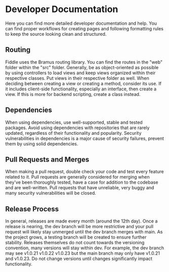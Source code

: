# Developer Documentation

Here you can find more detailed developer documentation and help. You can find proper workflows for creating pages and following formatting rules to keep the source looking clean and structured.

## Routing

Fiddle uses the Bramus routing library. You can find the routes in the "web" folder within the "src" folder. Generally, be as object-oriented as possible by using controllers to load views and keep views organized within their respective classes. Put views in their respective folder as well.
When deciding between creating a view or creating a method, consider its use. If it includes client-side functionality, especially an interface, then create a view. If this is more for backend scripting, create a class instead.

## Dependencies

When using dependencies, use well-supported, stable and tested packages. Avoid using dependencies with repositories that are rarely updated, regardless of their functionality and popularity. Security vulnerabilities in dependencies is a major cause of security failures, prevent them by using solid dependencies.

## Pull Requests and Merges

When making a pull request, double check your code and test every feature related to it. Pull requests are generally considered for merging when they've been thoroughly tested, have a case for addition to the codebase and are well-written. Pull requests that have unreliable, very buggy and many security vulnerabilities will be closed.

## Release Process

In general, releases are made every month (around the 12th day). Once a release is nearing, the dev branch will be more restrictive and your pull request will likely stay unmerged until the dev branch merges with main. As the project grows, a testing branch will be created to ensure further stability. Releases themselves do not count towards the versioning convention, many versions will stay within dev. For example, the dev branch may see v1.0.21 v1.0.22 v1.0.23 but the main branch may only have v1.0.21 and v1.0.23. Do not change versions until changes significantly impact functionality.